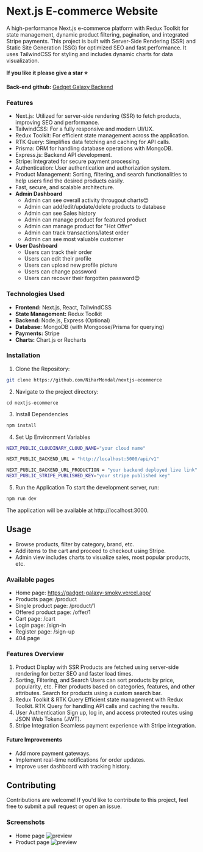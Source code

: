 # Next.js E-commerce Website

A high-performance Next.js e-commerce platform with Redux Toolkit for state management, dynamic product filtering, pagination, and integrated Stripe payments. This project is built with Server-Side Rendering (SSR) and Static Site Generation (SSG) for optimized SEO and fast performance. It uses TailwindCSS for styling and includes dynamic charts for data visualization.

**If you like it please give a star ⭐**    
 
**Back-end github:** [Gadget Galaxy Backend](https://github.com/NiharMondal/gadget-galaxy-backend)

### Features
* Next.js: Utilized for server-side rendering (SSR) to fetch products, improving SEO and performance.
* TailwindCSS: For a fully responsive and modern UI/UX.
* Redux Toolkit: For efficient state management across the application.
* RTK Query: Simplifies data fetching and caching for API calls.
* Prisma: ORM for handling database operations with MongoDB.
* Express.js: Backend API development.
* Stripe: Integrated for secure payment processing.
* Authentication: User authentication and authorization system.
* Product Management: Sorting, filtering, and search functionalities to help users find the desired products easily.
* Fast, secure, and scalable architecture.     
* __Admin Dashboard__
  * Admin can see overall activity througout charts😊
  * Admin can add/edit/update/delete products to database
  * Admin can see Sales history
  * Admin can manage product for featured product
  * Admin can manage product for "Hot Offer"
  * Admin can track transactions/latest order
  * Admin can see most valuable customer        
* __User Dashboard__
  * Users can track their order
  * Users can edit their profile
  * Users can upload new profile picture 
  * Users can change password
  * Users can recover their forgotten password😊    

### Technologies Used
* __Frontend:__ Next.js, React, TailwindCSS   
* __State Management:__ Redux Toolkit   
* __Backend:__ Node.js, Express (Optional)    
* __Database:__ MongoDB (with Mongoose/Prisma for querying)   
* __Payments:__ Stripe    
* __Charts:__ Chart.js or Recharts    
   

### Installation
1. Clone the Repository:
```bash
git clone https://github.com/NiharMondal/nextjs-ecommerce

```
2. Navigate to the project directory:
```
cd nextjs-ecommerce
```
3. Install Dependencies
```bash
npm install
```
4. Set Up Environment Variables
```bash
NEXT_PUBLIC_CLOUDINARY_CLOUD_NAME="your cloud name"

NEXT_PUBLIC_BACKEND_URL = "http://localhost:5000/api/v1"

NEXT_PUBLIC_BACKEND_URL_PRODUCTION = "your backend deployed live link"
NEXT_PUBLIC_STRIPE_PUBLISHED_KEY="your stripe published key"
```
5. Run the Application
To start the development server, run:

```bash
npm run dev
```
The application will be available at http://localhost:3000.


## Usage
* Browse products, filter by category, brand, etc.    
* Add items to the cart and proceed to checkout using Stripe.   
* Admin view includes charts to visualize sales, most popular products, etc.    

### Available pages
* Home page: https://gadget-galaxy-smoky.vercel.app/
* Products page: /product
* Single product page: /product/1
* Offered product page: /offer/1
* Cart page: /cart
* Login page: /sign-in
* Register page: /sign-up
* 404 page

### Features Overview
1. Product Display with SSR
Products are fetched using server-side rendering for better SEO and faster load times.
2. Sorting, Filtering, and Search
Users can sort products by price, popularity, etc.
Filter products based on categories, features, and other attributes.
Search for products using a custom search bar.
3. Redux Toolkit & RTK Query
Efficient state management with Redux Toolkit.
RTK Query for handling API calls and caching the results.
4. User Authentication
Sign up, log in, and access protected routes using JSON Web Tokens (JWT).
5. Stripe Integration
Seamless payment experience with Stripe integration.

#### Future Improvements
* Add more payment gateways.
* Implement real-time notifications for order updates.
* Improve user dashboard with tracking history.

## Contributing
Contributions are welcome! If you'd like to contribute to this project, feel free to submit a pull request or open an issue.

### Screenshots
* Home page
![preview](public/preview/screencapture-gadget-galaxy.png)
* Product page
![preview](public/preview/screencapture-gadget-galaxy-product.png)
